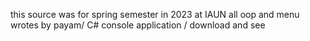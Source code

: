 this source was for spring semester in 2023 at IAUN
all oop and menu wrotes by payam/
C# console application
/ download and see
